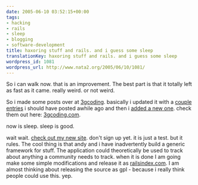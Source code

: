 ```yaml
---
date: 2005-06-10 03:52:15+00:00
tags:
- hacking
- rails
- sleep
- blogging
- software-development
title: haxoring stuff and rails. and i guess some sleep
translationKey: haxoring stuff and rails. and i guess some sleep
wordpress_id: 1081
wordpress_url: http://www.nata2.org/2005/06/10/1081/
---
```


So i can walk now. that is an improvement. The best part is that it totally left as fast as it came. really weird. or not weird. 

So i made some posts over at <a href="http://3gcoding.com/">3gcoding</a>. basically i updated it with a <a href="http://3gcoding.com/2004/12/26/powerbook-picture-frame/">couple</a> <a href="http://3gcoding.com/2004/09/15/21/">entries</a> i should have posted awhile ago and then i <a href="http://3gcoding.com/2005/06/10/juicebox-hacking/">added a new one</a>. check them out here: <a href="http://3gcoding.com/">3gcoding.com</a>.

now is sleep. sleep is good. 

wait wait. <a href="http://nasa.versionfest.com/">check out my new site</a>. don't sign up yet. it is just a test. but it rules. The cool thing is that andy and i have inadvertently build a generic framework for stuff. The application could theoretically be used to track about anything a community needs to track. when it is done I am going make some simple modifications and release it as <a href="http://railsindex.com">railsindex.com</a>. I am almost thinking about releasing the source as gpl - because i really think people could use this.  yep.